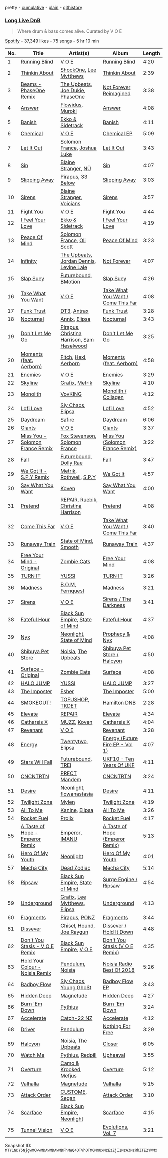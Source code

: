 pretty - [cumulative](/playlists/cumulative/37i9dQZF1DXbouKezIgSHE.md) - [plain](/playlists/plain/37i9dQZF1DXbouKezIgSHE) - [githistory](https://github.githistory.xyz/mackorone/spotify-playlist-archive/blob/main/playlists/plain/37i9dQZF1DXbouKezIgSHE)

### [Long Live DnB](https://open.spotify.com/playlist/37i9dQZF1DXbouKezIgSHE)

> Where drum & bass comes alive\. Curated by V O E

[Spotify](https://open.spotify.com/user/spotify) - 37,349 likes - 75 songs - 5 hr 10 min

| No. | Title | Artist(s) | Album | Length |
|---|---|---|---|---|
| 1 | [Running Blind](https://open.spotify.com/track/1haDtHJoXaxhDVgEyS2Qwg) | [V O E](https://open.spotify.com/artist/3t8Pn6gip5ndfX7mGIymYm) | [Running Blind](https://open.spotify.com/album/1RBhLF0MA813Bbetzd49U1) | 4:20 |
| 2 | [Thinkin About](https://open.spotify.com/track/679TnTjA1ad756mFFq91ZK) | [ShockOne](https://open.spotify.com/artist/1yShtQaHjChbToQboKRzgH), [Lee Mvtthews](https://open.spotify.com/artist/2rf0ufpy1NIUGmEHqq27GC) | [Thinkin About](https://open.spotify.com/album/4SfWi60B50vfPPNEMUxxAs) | 2:39 |
| 3 | [Beams \- PhaseOne Remix](https://open.spotify.com/track/7ycSMHYKdNy1wmLydfXwZR) | [The Upbeats](https://open.spotify.com/artist/5fbq6W6HAncSYaFtlQi7fF), [Joe Dukie](https://open.spotify.com/artist/1stlWvYSCm3sSEIzdKBSeY), [PhaseOne](https://open.spotify.com/artist/0mO3Yf5XIPHfAbHh8yWLFk) | [Not Forever Reimagined](https://open.spotify.com/album/1bCGrIsOTVF0CbWEI6NsKW) | 3:38 |
| 4 | [Answer](https://open.spotify.com/track/4D73ZWeg24N8yUXxCx3Ejq) | [Flowidus](https://open.spotify.com/artist/410Yzyq0DmhJImIxqy5wOC), [Muroki](https://open.spotify.com/artist/3Nvjwz6gDry7Uume9kjCBT) | [Answer](https://open.spotify.com/album/1qSRXN1dWFRaKHgX1x5bDv) | 4:08 |
| 5 | [Banish](https://open.spotify.com/track/74rJWD85pGQY5aZH3xpdaY) | [Ekko & Sidetrack](https://open.spotify.com/artist/7IVvHpo698q6w0VadlUxCL) | [Banish](https://open.spotify.com/album/4xtxsqBKqbpIKt91GpjQrg) | 4:11 |
| 6 | [Chemical](https://open.spotify.com/track/5xOmruHbdLlhpDG1DZEyj7) | [V O E](https://open.spotify.com/artist/3t8Pn6gip5ndfX7mGIymYm) | [Chemical EP](https://open.spotify.com/album/1cj7deUnAQKEUAfgGH8uon) | 5:09 |
| 7 | [Let It Out](https://open.spotify.com/track/4e9q1J9F4r73HnoISaCims) | [Solomon France](https://open.spotify.com/artist/2NGEzvIbogjqVnEEnksrXp), [Joshua Luke](https://open.spotify.com/artist/1GCIBl7qMUgfxoixradAQj) | [Let It Out](https://open.spotify.com/album/54h3f4ebcouQqG55PBTCVX) | 3:43 |
| 8 | [Sin](https://open.spotify.com/track/6ALgsIOsGhhodeGq16BHIe) | [Blaine Stranger](https://open.spotify.com/artist/4ZKZR4BBx5EaP4T3slUd1j), [NÜ](https://open.spotify.com/artist/5V4k12TCud24oll7XIoOnt) | [Sin](https://open.spotify.com/album/1tt8TC0ohVxpA9zx9YXJab) | 4:07 |
| 9 | [Slipping Away](https://open.spotify.com/track/4fLJwiVRfyMkYf0c1n5EaP) | [Pirapus](https://open.spotify.com/artist/7KgEOoJ0CawH7NOaLe34Qe), [33 Below](https://open.spotify.com/artist/4tMIsBBR8M0PsorDf0mNEz) | [Slipping Away](https://open.spotify.com/album/5U4TNX4P82yF8KoNwQK0xy) | 3:03 |
| 10 | [Sirens](https://open.spotify.com/track/4daDeVqPJuvEnMWTrzl6W4) | [Blaine Stranger](https://open.spotify.com/artist/4ZKZR4BBx5EaP4T3slUd1j), [Voicians](https://open.spotify.com/artist/5DNApAt05XowaylsOJo1eW) | [Sirens](https://open.spotify.com/album/0Qc40pRAolw55Xo3t6HrNG) | 3:57 |
| 11 | [Fight You](https://open.spotify.com/track/5gv7MLLwa8Bqk2ototHmfI) | [V O E](https://open.spotify.com/artist/3t8Pn6gip5ndfX7mGIymYm) | [Fight You](https://open.spotify.com/album/2hn9kRqS6Nxta7Cvj4K6Bj) | 4:44 |
| 12 | [I Feel Your Love](https://open.spotify.com/track/5VXHh0kou6l74vmDRfFFpY) | [Ekko & Sidetrack](https://open.spotify.com/artist/7IVvHpo698q6w0VadlUxCL) | [I Feel Your Love](https://open.spotify.com/album/0AL1igVnFFCJIrJbhFAHsO) | 4:19 |
| 13 | [Peace Of Mind](https://open.spotify.com/track/76fyFZLL5uI3uH6uPMlWKa) | [Solomon France](https://open.spotify.com/artist/2NGEzvIbogjqVnEEnksrXp), [Oli Scott](https://open.spotify.com/artist/0JGeTI3sByz80XJ48gk9pv) | [Peace Of Mind](https://open.spotify.com/album/3Q7mz6QSjLA2O25sZ5JNm3) | 3:23 |
| 14 | [Infinity](https://open.spotify.com/track/0fgolKbSZwVRG0CThD5sWa) | [The Upbeats](https://open.spotify.com/artist/5fbq6W6HAncSYaFtlQi7fF), [Jordan Dennis](https://open.spotify.com/artist/2iSbupdaMW303tk8tqdCv5), [Levine Lale](https://open.spotify.com/artist/2qgQuxHp5MEISrfNMPnKu3) | [Not Forever](https://open.spotify.com/album/1V3eAxPa9vrKETf19EyDhV) | 4:07 |
| 15 | [Slap Suey](https://open.spotify.com/track/7I1XUjtzeNW79MgT28AkDe) | [Futurebound](https://open.spotify.com/artist/2Vqj1e2oloOKNqAT2gpoa5), [BMotion](https://open.spotify.com/artist/0bPx7cEowPdqxnvrsMnGD7) | [Slap Suey](https://open.spotify.com/album/4r4UsASmYLW0wyjx6yQDOd) | 4:26 |
| 16 | [Take What You Want](https://open.spotify.com/track/4kVHvoi8OOQFp1ZV5kYNwd) | [V O E](https://open.spotify.com/artist/3t8Pn6gip5ndfX7mGIymYm) | [Take What You Want / Come This Far](https://open.spotify.com/album/446PvnUtFcdBH010dsqcNZ) | 4:08 |
| 17 | [Funk Trust](https://open.spotify.com/track/5S7Odia9qyMX0Pomscbdt7) | [DT3](https://open.spotify.com/artist/2BWYrSn8dSJayZkvCf7t9U), [Antrax](https://open.spotify.com/artist/1k5mK5ao28jCQ7CBNIpYMG) | [Funk Trust](https://open.spotify.com/album/2DxRXMnTt8CGexNiBbc4mN) | 3:28 |
| 18 | [Nocturnal](https://open.spotify.com/track/64jRAmk99vinM9WgvGSNch) | [Annix](https://open.spotify.com/artist/0llNeW8Q52i2sxV7DsFASR), [Elipsa](https://open.spotify.com/artist/2HRQmTBCGufnxsFIodHske) | [Nocturnal](https://open.spotify.com/album/2DZvctY5zi4s5RyyiwPFxT) | 3:43 |
| 19 | [Don't Let Me Go](https://open.spotify.com/track/2h0tLMiwLsJ7e7xiWWzwKR) | [Pirapus](https://open.spotify.com/artist/7KgEOoJ0CawH7NOaLe34Qe), [Christina Harrison](https://open.spotify.com/artist/0Bodcxze5bIUbnJAI3JKTR), [Sam Heselwood](https://open.spotify.com/artist/3NWsg1qe0HyufJEhf1KoI6) | [Don't Let Me Go](https://open.spotify.com/album/6s2rMgpOULBHR8p3pXaDpx) | 3:25 |
| 20 | [Moments \(feat\. Aerborn\)](https://open.spotify.com/track/2JRHI6fTfc6yYHiRsPpSN5) | [Fitch](https://open.spotify.com/artist/4R1KJqQAvnwb0ChZWqTege), [Hexl](https://open.spotify.com/artist/4iJkP0sXV9RmVpGKSPt5Fq), [Aerborn](https://open.spotify.com/artist/0DKuAUrRIPmC6hFe21M1UX) | [Moments \(feat\. Aerborn\)](https://open.spotify.com/album/5Qs6vTTUVXfmSK9EzU4TsH) | 4:58 |
| 21 | [Enemies](https://open.spotify.com/track/62glmQhQN5BUrc1tJeQro7) | [V O E](https://open.spotify.com/artist/3t8Pn6gip5ndfX7mGIymYm) | [Enemies](https://open.spotify.com/album/5lCPnvaPimzf1wMITE75hv) | 3:29 |
| 22 | [Skyline](https://open.spotify.com/track/5M6DnQMTwQs0CaNdz7yJ5d) | [Grafix](https://open.spotify.com/artist/27YdXZOMLqvxI2pB5GyqyY), [Metrik](https://open.spotify.com/artist/2NCEtX40i9lLNpTg2X5583) | [Skyline](https://open.spotify.com/album/0j1JntUGndsVxvXu6DwvRg) | 4:10 |
| 23 | [Monolith](https://open.spotify.com/track/1pvHTmHwlsEZx5cVIbNKZD) | [VovKING](https://open.spotify.com/artist/5cv42gJ8QCmmPQ4h8DjsdH) | [Monolith / Collagen](https://open.spotify.com/album/4Hn4zbNH6NRnhtYpWq4xVb) | 4:12 |
| 24 | [Lofi Love](https://open.spotify.com/track/5F210oygZ6fMAvbznWrjwJ) | [Sly Chaos](https://open.spotify.com/artist/02QaTKGbI6W9D80tPSqJ6i), [Elipsa](https://open.spotify.com/artist/2HRQmTBCGufnxsFIodHske) | [Lofi Love](https://open.spotify.com/album/7fUAeXxYUirpCyQJuykaJt) | 4:52 |
| 25 | [Daydream](https://open.spotify.com/track/3baML5RbtecV8Q5yuzrslP) | [Safire](https://open.spotify.com/artist/0RUdbVM6eQL5oCoh6VHTDB) | [Daydream](https://open.spotify.com/album/5taOQUJucITY4aEJDQHT8d) | 6:06 |
| 26 | [Giants](https://open.spotify.com/track/6YZfLjsFTrRS8EtGLDY24Y) | [V O E](https://open.spotify.com/artist/3t8Pn6gip5ndfX7mGIymYm) | [Giants](https://open.spotify.com/album/5U9rP5znc63gF2UBnoQ8Hb) | 3:37 |
| 27 | [Miss You \- Solomon France Remix](https://open.spotify.com/track/6OXQfpCGaJ4OqS7g014KmB) | [Fox Stevenson](https://open.spotify.com/artist/2BQWHuvxG4kMYnfghdaCIy), [Solomon France](https://open.spotify.com/artist/2NGEzvIbogjqVnEEnksrXp) | [Miss You \(Solomon France Remix\)](https://open.spotify.com/album/7BXON2X1HqTRpdJHKiBGz3) | 3:22 |
| 28 | [Fall](https://open.spotify.com/track/1gfWf2AnJtLckqo9pRFI4p) | [Futurebound](https://open.spotify.com/artist/2Vqj1e2oloOKNqAT2gpoa5), [Dolly Rae](https://open.spotify.com/artist/0wB5diKi6MD5CqXoJ3h6lJ) | [Fall](https://open.spotify.com/album/797htxFmHyEMgc4mBz1q9h) | 3:47 |
| 29 | [We Got It \- S.P.Y Remix](https://open.spotify.com/track/1Iuo5rSPfXDVKxCyl2ePbW) | [Metrik](https://open.spotify.com/artist/2NCEtX40i9lLNpTg2X5583), [Rothwell](https://open.spotify.com/artist/5uPbfbVvS1knjpH37U1Mgr), [S.P.Y](https://open.spotify.com/artist/6aJAd8zM1s3Slw64KfsmaF) | [We Got It](https://open.spotify.com/album/1VBPJ2FXlBgEVwgiT6ixfi) | 4:57 |
| 30 | [Say What You Want](https://open.spotify.com/track/7C0AmMGDeLY4JaDNZcBC4b) | [Koven](https://open.spotify.com/artist/3UCbp6D1lvILlxRJT9LnFa) | [Say What You Want](https://open.spotify.com/album/0VPNitgjEkHtyreOZaa1oK) | 4:00 |
| 31 | [Pretend](https://open.spotify.com/track/4heg9L1ymejnW14gFLOAPn) | [REPAIR](https://open.spotify.com/artist/0xLqXvK6horF4enARe8AIN), [Ruebik](https://open.spotify.com/artist/331mn1ZP0uAGUcazag3TNa), [Christina Harrison](https://open.spotify.com/artist/0Bodcxze5bIUbnJAI3JKTR) | [Pretend](https://open.spotify.com/album/6AF06ZXUETEmdeoxf1deMo) | 4:08 |
| 32 | [Come This Far](https://open.spotify.com/track/0jE6OcJzJ1mngyrNV82mZK) | [V O E](https://open.spotify.com/artist/3t8Pn6gip5ndfX7mGIymYm) | [Take What You Want / Come This Far](https://open.spotify.com/album/446PvnUtFcdBH010dsqcNZ) | 3:40 |
| 33 | [Runaway Train](https://open.spotify.com/track/3vj5EMdE1ZlbJbYSFLqOwF) | [State of Mind](https://open.spotify.com/artist/6Piel9jEbV4Qb18Yw1B2dI), [Smooth](https://open.spotify.com/artist/7yRkgZyRXaO7oh1hTEyKNo) | [Runaway Train](https://open.spotify.com/album/5t2w6fgcttlt9NgtuNCzr0) | 4:37 |
| 34 | [Free Your Mind \- Original](https://open.spotify.com/track/2M1LSALo5PGjGeMIazRuhb) | [Zombie Cats](https://open.spotify.com/artist/5ZIAymQimYIkT08qGsRjoK) | [Free Your Mind](https://open.spotify.com/album/1HY5cRpzm4fG3yEH78C1E4) | 4:08 |
| 35 | [TURN IT](https://open.spotify.com/track/1RaWyRtQAjscmH6ixxKLsZ) | [YUSSI](https://open.spotify.com/artist/1IwkSL4i4wIu40Cej0a997) | [TURN IT](https://open.spotify.com/album/6hhsVfu76AyRKN2pKZW6c6) | 3:26 |
| 36 | [Madness](https://open.spotify.com/track/4A2JeNiPJLtMYhimPThNv6) | [B.O.M](https://open.spotify.com/artist/3obWOc3Iq15TgW0pTDY2RK), [Fernquest](https://open.spotify.com/artist/7vUiDGA4jzsPS8RSTaiFrL) | [Madness](https://open.spotify.com/album/1mrEcrd7eTfxOxjOxaXNgS) | 3:21 |
| 37 | [Sirens](https://open.spotify.com/track/6dLBgoJCyB9NlDARCTwJes) | [V O E](https://open.spotify.com/artist/3t8Pn6gip5ndfX7mGIymYm) | [Sirens / The Darkness](https://open.spotify.com/album/432FAF2FK68IP91Ra5boiH) | 3:41 |
| 38 | [Fateful Hour](https://open.spotify.com/track/5ZwvPXsvqWOr2XcDZ1ohu6) | [Black Sun Empire](https://open.spotify.com/artist/3PAXvY08KxX5HmCsmKw4x8), [State of Mind](https://open.spotify.com/artist/6Piel9jEbV4Qb18Yw1B2dI) | [Fateful Hour](https://open.spotify.com/album/0jkK70i3xZ2y3qeHBWSQ4T) | 4:37 |
| 39 | [Nyx](https://open.spotify.com/track/55oEMPn7GcYw0QnEPC7JRR) | [Neonlight](https://open.spotify.com/artist/1dDzlLlakr2JyoK4EtRv5L), [State of Mind](https://open.spotify.com/artist/6Piel9jEbV4Qb18Yw1B2dI) | [Prophecy & Nyx](https://open.spotify.com/album/2jRDWwBxGM3YkRzY93r2xK) | 4:08 |
| 40 | [Shibuya Pet Store](https://open.spotify.com/track/38hFp6SVQX1Wgo4c29qQXL) | [Noisia](https://open.spotify.com/artist/4YWj8sohRDjL9deiuRvEEY), [The Upbeats](https://open.spotify.com/artist/5fbq6W6HAncSYaFtlQi7fF) | [Shibuya Pet Store / Halcyon](https://open.spotify.com/album/5ZFpkF8RSRVHBQxVyrCXQC) | 4:50 |
| 41 | [Surface \- Original](https://open.spotify.com/track/3tWmWRpXzqzSEs5b34fWh9) | [Zombie Cats](https://open.spotify.com/artist/5ZIAymQimYIkT08qGsRjoK) | [Surface](https://open.spotify.com/album/4jxsdQNRrJb6lqYfFaDRAa) | 4:08 |
| 42 | [HALO JUMP](https://open.spotify.com/track/6jM65OGqVRyiGI2aLYuxMK) | [YUSSI](https://open.spotify.com/artist/1IwkSL4i4wIu40Cej0a997) | [HALO JUMP](https://open.spotify.com/album/7ynw3zwj2JvorTpUsjoqvc) | 3:27 |
| 43 | [The Imposter](https://open.spotify.com/track/2MX5YBjjJvzSxJHOkGbLt8) | [Esher](https://open.spotify.com/artist/2HJbrdpPlh54K4S93EwLvM) | [The Imposter](https://open.spotify.com/album/7gMeh3mBLtKh3VdlL9mx7b) | 5:00 |
| 44 | [SMOKEOUT!](https://open.spotify.com/track/4LnZpccW4aTfFLc8k16bCC) | [TOFUSHOP](https://open.spotify.com/artist/3k5lpoMiCUPqziGLYFTGlq), [TKDET](https://open.spotify.com/artist/7Moa6CDThPivkeTCqcJz2d) | [Hamilton DNB](https://open.spotify.com/album/2F9QTaHyoGeg3r1axnYrOf) | 2:28 |
| 45 | [Elevate](https://open.spotify.com/track/3fPUZpOtmF7W06I81lSccy) | [REPAIR](https://open.spotify.com/artist/0xLqXvK6horF4enARe8AIN) | [Elevate](https://open.spotify.com/album/44WJ9lfLRsyQk7NjkGh8Sy) | 4:34 |
| 46 | [Catharsis X](https://open.spotify.com/track/7ktbuWqGUsNmAS9OoNwgWk) | [MUZZ](https://open.spotify.com/artist/4UNnRb4LN2hGtbtMfPzMhg), [Koven](https://open.spotify.com/artist/3UCbp6D1lvILlxRJT9LnFa) | [Catharsis X](https://open.spotify.com/album/3ryV1s0kjVYKwRR4Is6Dqs) | 4:04 |
| 47 | [Revenant](https://open.spotify.com/track/2XbjdPhZ49Ds27aPtye9DJ) | [V O E](https://open.spotify.com/artist/3t8Pn6gip5ndfX7mGIymYm) | [Revenant](https://open.spotify.com/album/4xztJfknT7CtmYNoQMllsn) | 3:28 |
| 48 | [Energy](https://open.spotify.com/track/5pVgekIM4pSKSRDo2K9OIH) | [Twentytwo](https://open.spotify.com/artist/713Aalh7WlAQ655f2lUAnh), [Elipsa](https://open.spotify.com/artist/2HRQmTBCGufnxsFIodHske) | [Energy \(Future Fire EP \- Vol 1\)](https://open.spotify.com/album/5zBynfW4fW4IDcokUbLhwf) | 4:07 |
| 49 | [Stars Will Fall](https://open.spotify.com/track/2DbqtwgllIvbvpCAINsO9i) | [Futurebound](https://open.spotify.com/artist/2Vqj1e2oloOKNqAT2gpoa5), [TREi](https://open.spotify.com/artist/0ZNle26FCkef6NjJqBRice) | [UKF10 \- Ten Years Of UKF](https://open.spotify.com/album/3EplBy3AUD7boM11XfXoTp) | 4:11 |
| 50 | [CNCNTRTN](https://open.spotify.com/track/6CyWYoGbXYDaWzgVtDWFfJ) | [PRFCT Mandem](https://open.spotify.com/artist/17E7dnCNABNW9SJBiaDe5E) | [CNCNTRTN](https://open.spotify.com/album/3EMQpMfulXzJIVnHQRskOs) | 3:24 |
| 51 | [Desire](https://open.spotify.com/track/2zZMNnWQbHrUs10LkB9PQK) | [Neonlight](https://open.spotify.com/artist/1dDzlLlakr2JyoK4EtRv5L), [flowanastasia](https://open.spotify.com/artist/6AAhs4ooZ8UUIuuhWj1ZjM) | [Desire](https://open.spotify.com/album/6R36PEkkLoBaghta6MptKE) | 4:11 |
| 52 | [Twilight Zone](https://open.spotify.com/track/3QAJ6xTQl36OPcWZeTRtnN) | [Mylen](https://open.spotify.com/artist/7yHbz9ub8NawhPnbZbQQfW) | [Twilight Zone](https://open.spotify.com/album/0djd8tMCxpIaHhM6yRVEaw) | 4:19 |
| 53 | [All To Me](https://open.spotify.com/track/28TJ1DLGBJ9BddLpWwwuXQ) | [Kanine](https://open.spotify.com/artist/1KiNUGL3r0GgyLwqYCY1yV), [Elipsa](https://open.spotify.com/artist/2HRQmTBCGufnxsFIodHske) | [All To Me](https://open.spotify.com/album/5KgrT8AuRSZ202tqBdvrPW) | 3:26 |
| 54 | [Rocket Fuel](https://open.spotify.com/track/6HQxVsoHLIEBZRQNQGu7aG) | [Prolix](https://open.spotify.com/artist/3rNP0CUzTxxuNpc3ze8rXV) | [Rocket Fuel](https://open.spotify.com/album/0keamdsNhYHt1J1vt5fVcm) | 4:17 |
| 55 | [A Taste of Hope \- Emperor Remix](https://open.spotify.com/track/1ccwHZJ9NxexmQCT0wL53U) | [Emperor](https://open.spotify.com/artist/0qpokmnvq1MOYl954iVq7x), [IMANU](https://open.spotify.com/artist/5Y7rFm0tiJTVDzGLMzz0W1) | [A Taste of Hope \(Emperor Remix\)](https://open.spotify.com/album/2bpTN0k3Z0TGgtFgyaxzx7) | 5:13 |
| 56 | [Hero Of My Youth](https://open.spotify.com/track/37tXsgk0HpjY2cu8xImIK8) | [Neonlight](https://open.spotify.com/artist/1dDzlLlakr2JyoK4EtRv5L) | [Hero Of My Youth](https://open.spotify.com/album/4KhUOCJBc5x5lDknmc3tsP) | 4:01 |
| 57 | [Mecha City](https://open.spotify.com/track/5CnPR1Cx5GuRzjEbUFW2Vq) | [Dead Zodiac](https://open.spotify.com/artist/03neYbBKYF2wtie4YCPLgW) | [Mecha City](https://open.spotify.com/album/15tGRWe82MGl8ep9cedAiQ) | 5:14 |
| 58 | [Ripsaw](https://open.spotify.com/track/1ZOQ0OFZzmcPnF0JSPXLPO) | [Black Sun Empire](https://open.spotify.com/artist/3PAXvY08KxX5HmCsmKw4x8), [State of Mind](https://open.spotify.com/artist/6Piel9jEbV4Qb18Yw1B2dI) | [Surge Engine / Ripsaw](https://open.spotify.com/album/4bmxMQuybr46xm08o8j9bw) | 4:54 |
| 59 | [Underground](https://open.spotify.com/track/4hgX3PfsGkgYpn488zYncj) | [Grafix](https://open.spotify.com/artist/27YdXZOMLqvxI2pB5GyqyY), [Lee Mvtthews](https://open.spotify.com/artist/2rf0ufpy1NIUGmEHqq27GC), [Elipsa](https://open.spotify.com/artist/2HRQmTBCGufnxsFIodHske) | [Underground](https://open.spotify.com/album/5yZCE3J9PN5El4D1nKcLnQ) | 4:13 |
| 60 | [Fragments](https://open.spotify.com/track/2pYUTP45UkIdjd8vTdsvQV) | [Pirapus](https://open.spotify.com/artist/7KgEOoJ0CawH7NOaLe34Qe), [PONZ](https://open.spotify.com/artist/0mXqchgm5Vksrxi73qOlsF) | [Fragments](https://open.spotify.com/album/3JvwmBTKU0jK1dEaKlIKiz) | 3:44 |
| 61 | [Dissever](https://open.spotify.com/track/5ustxZkqst9khBjiGtmvdo) | [Chisel](https://open.spotify.com/artist/6YCvsKfbKbEiALHU8gD7mK), [Hound](https://open.spotify.com/artist/1N1kJZrpykKuPge5RfIyaD), [Joe Raygun](https://open.spotify.com/artist/1at1DNYXk2vcmMCYjfZR8c) | [Dissever / Hold It Down](https://open.spotify.com/album/0vjFdaVHghchml9myBnokJ) | 4:48 |
| 62 | [Don't You Stasis \- V O E Remix](https://open.spotify.com/track/17U3HZ4ajAmuFRR7uiKsdz) | [Black Sun Empire](https://open.spotify.com/artist/3PAXvY08KxX5HmCsmKw4x8), [V O E](https://open.spotify.com/artist/3t8Pn6gip5ndfX7mGIymYm) | [Don't You Stasis \(V O E Remix\)](https://open.spotify.com/album/4NRUTUQcfDZ9MKIBjW7Nmy) | 4:35 |
| 63 | [Hold Your Colour \- Noisia Remix](https://open.spotify.com/track/6zlPHGLqusbv03EcUNOCCH) | [Pendulum](https://open.spotify.com/artist/7MqnCTCAX6SsIYYdJCQj9B), [Noisia](https://open.spotify.com/artist/4YWj8sohRDjL9deiuRvEEY) | [Noisia Radio Best Of 2018](https://open.spotify.com/album/5EVxDRdW8GHFruLNmBqiQ3) | 5:26 |
| 64 | [Badboy Flow](https://open.spotify.com/track/2ADGeDmnEQ73HtLf2EEnfV) | [Sly Chaos](https://open.spotify.com/artist/02QaTKGbI6W9D80tPSqJ6i), [Young Gho$t](https://open.spotify.com/artist/64C1h8ZS4TwwOq6vTh5bIU) | [Badboy Flow EP](https://open.spotify.com/album/5y1yQHfS9MyvOuflJOeI4D) | 3:43 |
| 65 | [Hidden Deep](https://open.spotify.com/track/1THSOHQigCJf9zlCC5FWO9) | [Magnetude](https://open.spotify.com/artist/1oG2f8B49xa2z9ih8EnqdD) | [Hidden Deep](https://open.spotify.com/album/6H7OcIgE5mDWpcDDh2dfbE) | 4:27 |
| 66 | [Burn 'Em Down](https://open.spotify.com/track/43ohQwkTpSSgVdib9dJWj1) | [Pythius](https://open.spotify.com/artist/0CRJK2gwHjs3IKm4uhjNTR) | [Burn 'Em Down](https://open.spotify.com/album/3qYCL2kJB9G9yVUp8n3vU1) | 3:24 |
| 67 | [Accelerate](https://open.spotify.com/track/0UqJZnb9L3Kb8rnxLfwAc0) | [Catch\-22 NZ](https://open.spotify.com/artist/20YX5bIIvwKl8tWAQocBDZ) | [Accelerate](https://open.spotify.com/album/3sqgf8wMRGgmukNgoc1wvv) | 4:12 |
| 68 | [Driver](https://open.spotify.com/track/1tm7cZeRQFQsc2Nrpv8PYj) | [Pendulum](https://open.spotify.com/artist/7MqnCTCAX6SsIYYdJCQj9B) | [Nothing For Free](https://open.spotify.com/album/2C5pOup7ksQ7YFutOlP6nA) | 3:29 |
| 69 | [Halcyon](https://open.spotify.com/track/6wbt5QD31GiRa28x5vPJty) | [Noisia](https://open.spotify.com/artist/4YWj8sohRDjL9deiuRvEEY), [The Upbeats](https://open.spotify.com/artist/5fbq6W6HAncSYaFtlQi7fF) | [Closer](https://open.spotify.com/album/4OoqrSbmdPHjdr3GAKGZaQ) | 6:05 |
| 70 | [Watch Me](https://open.spotify.com/track/1F8zDNYbjFfu9S87fgJAV6) | [Pythius](https://open.spotify.com/artist/0CRJK2gwHjs3IKm4uhjNTR), [Redpill](https://open.spotify.com/artist/0cw20VTDfHmF2J6W8dreql) | [Upheaval](https://open.spotify.com/album/0WBxs60sR3Wc0EJOkkzgQc) | 3:55 |
| 71 | [Overture](https://open.spotify.com/track/4AjiA5HkJVy59369f0Jjlk) | [Camo & Krooked](https://open.spotify.com/artist/2N8IPNZTiNo3nj4mreOlHU), [Mefjus](https://open.spotify.com/artist/54qqaSH6byJIb8eFWxe3Pj) | [Overture](https://open.spotify.com/album/3WBh6onMnl64BJOyyCp64C) | 5:12 |
| 72 | [Valhalla](https://open.spotify.com/track/6iiLFq8kfykvJglqp3p4D5) | [Magnetude](https://open.spotify.com/artist/1oG2f8B49xa2z9ih8EnqdD) | [Valhalla](https://open.spotify.com/album/6LfP3ub5qMpGrPaGipkmEM) | 5:15 |
| 73 | [Attack Order](https://open.spotify.com/track/0eLoZOYyTFlEsu5N8uEjsl) | [CUSTOME](https://open.spotify.com/artist/5wuskIkuPDVvdwAhZtQWIe), [Segan](https://open.spotify.com/artist/0NgWGGk9p04zLTeFbIdsVO) | [Attack Order](https://open.spotify.com/album/01k4jf0UQuMZfUicwlnIKM) | 3:10 |
| 74 | [Scarface](https://open.spotify.com/track/5vh0ivtYzxIGTI7uG7fEtM) | [Black Sun Empire](https://open.spotify.com/artist/3PAXvY08KxX5HmCsmKw4x8), [Neonlight](https://open.spotify.com/artist/1dDzlLlakr2JyoK4EtRv5L) | [Scarface](https://open.spotify.com/album/4CaVmAajzKV44ztwALYEy1) | 4:15 |
| 75 | [Tunnel Vision](https://open.spotify.com/track/397qkLwrFYMUFdJT9PegmS) | [V O E](https://open.spotify.com/artist/3t8Pn6gip5ndfX7mGIymYm) | [Evolutions, Vol\. 7](https://open.spotify.com/album/70YMEULW9YC6o77jfJ4q6l) | 3:21 |

Snapshot ID: `MTY1NDY5NjgwMCwwMDAwMDAwMDFhMWQ4OTVhOTM0MmUxMzEzZjI1NzA3NzRhZTE2YWMx`

